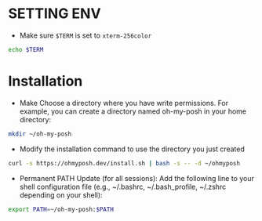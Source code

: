 # SETTING ENV
- Make sure `$TERM` is set to `xterm-256color`
``` sh
echo $TERM
```

# Installation
- Make Choose a directory where you have write permissions. For example, you can create a directory named oh-my-posh in your home directory:
``` sh
mkdir ~/oh-my-posh
```
- Modify the installation command to use the directory you just created 
``` sh
curl -s https://ohmyposh.dev/install.sh | bash -s -- -d ~/ohmyposh
```
- Permanent PATH Update (for all sessions): Add the following line to your shell configuration file (e.g., ~/.bashrc, ~/.bash_profile, ~/.zshrc depending on your shell):
 ``` sh
export PATH=~/oh-my-posh:$PATH
```
